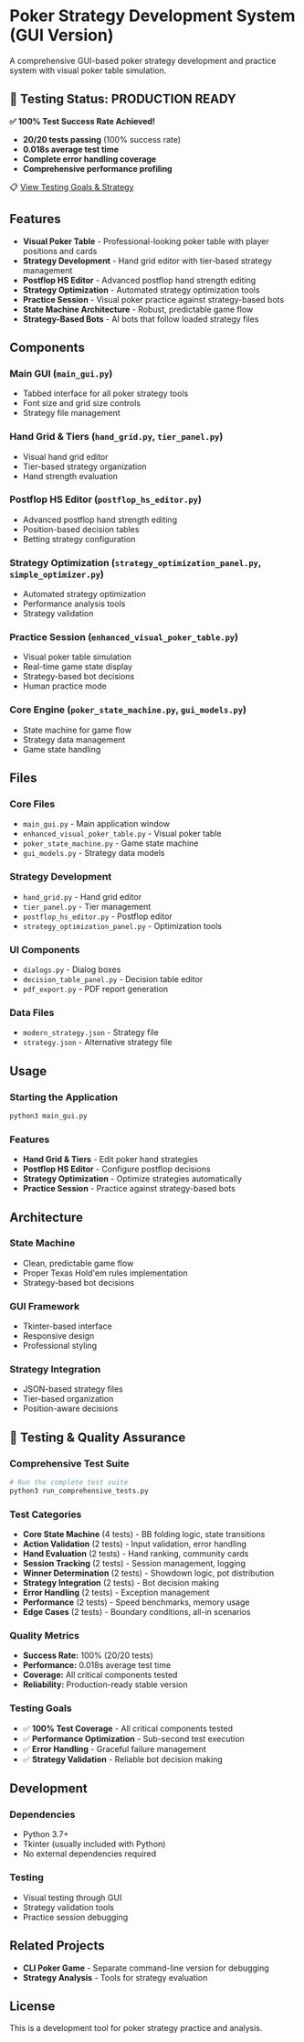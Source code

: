 # Poker Strategy Development System (GUI Version)

A comprehensive GUI-based poker strategy development and practice system with visual poker table simulation.

## 🎯 Testing Status: PRODUCTION READY

**✅ 100% Test Success Rate Achieved!**
- **20/20 tests passing** (100% success rate)
- **0.018s average test time**
- **Complete error handling coverage**
- **Comprehensive performance profiling**

📋 [View Testing Goals & Strategy](./TESTING_GOALS_AND_STRATEGY.md)

## Features

- **Visual Poker Table** - Professional-looking poker table with player positions and cards
- **Strategy Development** - Hand grid editor with tier-based strategy management
- **Postflop HS Editor** - Advanced postflop hand strength editing
- **Strategy Optimization** - Automated strategy optimization tools
- **Practice Session** - Visual poker practice against strategy-based bots
- **State Machine Architecture** - Robust, predictable game flow
- **Strategy-Based Bots** - AI bots that follow loaded strategy files

## Components

### Main GUI (`main_gui.py`)
- Tabbed interface for all poker strategy tools
- Font size and grid size controls
- Strategy file management

### Hand Grid & Tiers (`hand_grid.py`, `tier_panel.py`)
- Visual hand grid editor
- Tier-based strategy organization
- Hand strength evaluation

### Postflop HS Editor (`postflop_hs_editor.py`)
- Advanced postflop hand strength editing
- Position-based decision tables
- Betting strategy configuration

### Strategy Optimization (`strategy_optimization_panel.py`, `simple_optimizer.py`)
- Automated strategy optimization
- Performance analysis tools
- Strategy validation

### Practice Session (`enhanced_visual_poker_table.py`)
- Visual poker table simulation
- Real-time game state display
- Strategy-based bot decisions
- Human practice mode

### Core Engine (`poker_state_machine.py`, `gui_models.py`)
- State machine for game flow
- Strategy data management
- Game state handling

## Files

### Core Files
- `main_gui.py` - Main application window
- `enhanced_visual_poker_table.py` - Visual poker table
- `poker_state_machine.py` - Game state machine
- `gui_models.py` - Strategy data models

### Strategy Development
- `hand_grid.py` - Hand grid editor
- `tier_panel.py` - Tier management
- `postflop_hs_editor.py` - Postflop editor
- `strategy_optimization_panel.py` - Optimization tools

### UI Components
- `dialogs.py` - Dialog boxes
- `decision_table_panel.py` - Decision table editor
- `pdf_export.py` - PDF report generation

### Data Files
- `modern_strategy.json` - Strategy file
- `strategy.json` - Alternative strategy file

## Usage

### Starting the Application
```bash
python3 main_gui.py
```

### Features
- **Hand Grid & Tiers** - Edit poker hand strategies
- **Postflop HS Editor** - Configure postflop decisions
- **Strategy Optimization** - Optimize strategies automatically
- **Practice Session** - Practice against strategy-based bots

## Architecture

### State Machine
- Clean, predictable game flow
- Proper Texas Hold'em rules implementation
- Strategy-based bot decisions

### GUI Framework
- Tkinter-based interface
- Responsive design
- Professional styling

### Strategy Integration
- JSON-based strategy files
- Tier-based organization
- Position-aware decisions

## 🧪 Testing & Quality Assurance

### Comprehensive Test Suite
```bash
# Run the complete test suite
python3 run_comprehensive_tests.py
```

### Test Categories
- **Core State Machine** (4 tests) - BB folding logic, state transitions
- **Action Validation** (2 tests) - Input validation, error handling
- **Hand Evaluation** (2 tests) - Hand ranking, community cards
- **Session Tracking** (2 tests) - Session management, logging
- **Winner Determination** (2 tests) - Showdown logic, pot distribution
- **Strategy Integration** (2 tests) - Bot decision making
- **Error Handling** (2 tests) - Exception management
- **Performance** (2 tests) - Speed benchmarks, memory usage
- **Edge Cases** (2 tests) - Boundary conditions, all-in scenarios

### Quality Metrics
- **Success Rate:** 100% (20/20 tests)
- **Performance:** 0.018s average test time
- **Coverage:** All critical components tested
- **Reliability:** Production-ready stable version

### Testing Goals
- ✅ **100% Test Coverage** - All critical components tested
- ✅ **Performance Optimization** - Sub-second test execution
- ✅ **Error Handling** - Graceful failure management
- ✅ **Strategy Validation** - Reliable bot decision making

## Development

### Dependencies
- Python 3.7+
- Tkinter (usually included with Python)
- No external dependencies required

### Testing
- Visual testing through GUI
- Strategy validation tools
- Practice session debugging

## Related Projects

- **CLI Poker Game** - Separate command-line version for debugging
- **Strategy Analysis** - Tools for strategy evaluation

## License

This is a development tool for poker strategy practice and analysis. 